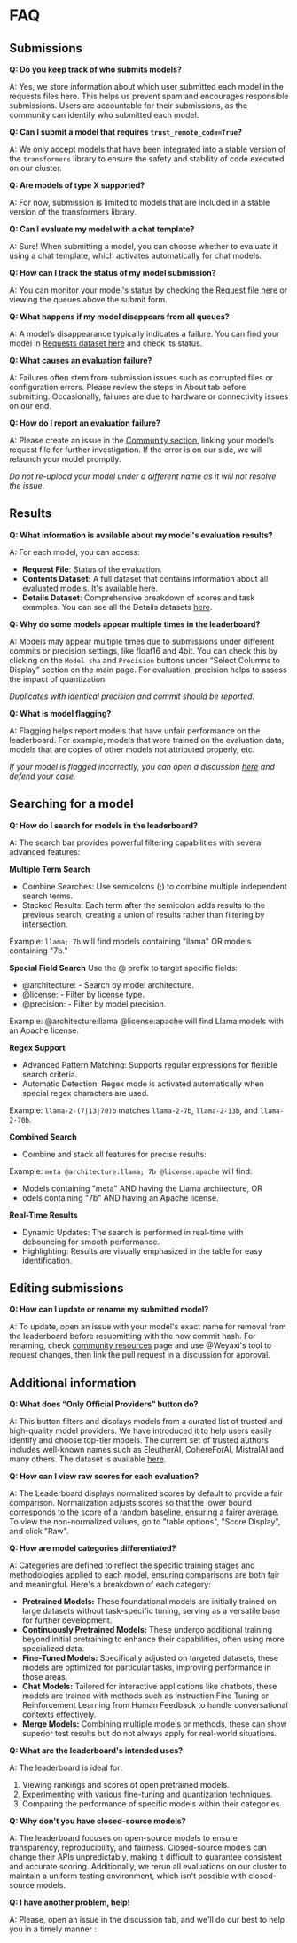 # FAQ

## Submissions

**Q: Do you keep track of who submits models?** 

A: Yes, we store information about which user submitted each model in the requests files here. This helps us prevent spam and encourages responsible submissions. Users are accountable for their submissions, as the community can identify who submitted each model.

**Q: Can I submit a model that requires `trust_remote_code=True`?**

A: We only accept models that have been integrated into a stable version of the `transformers` library to ensure the safety and stability of code executed on our cluster.

**Q: Are models of type X supported?**

A: For now, submission is limited to models that are included in a stable version of the transformers library.

**Q: Can I evaluate my model with a chat template?**

A: Sure! When submitting a model, you can choose whether to evaluate it using a chat template, which activates automatically for chat models.

**Q: How can I track the status of my model submission?**

A: You can monitor your model's status by checking the [Request file here](https://huggingface.co/datasets/open-llm-leaderboard/requests) or viewing the queues above the submit form.

**Q: What happens if my model disappears from all queues?**

A: A model’s disappearance typically indicates a failure. You can find your model in [Requests dataset here](https://huggingface.co/datasets/open-llm-leaderboard/requests) and check its status.

**Q: What causes an evaluation failure?**

A: Failures often stem from submission issues such as corrupted files or configuration errors. Please review the steps in About tab before submitting. Occasionally, failures are due to hardware or connectivity issues on our end.

**Q: How do I report an evaluation failure?**

A: Please create an issue in the [Community section]([https://huggingface.co/spaces/open-llm-leaderboard/open_llm_leaderboard/discussions), linking your model’s request file for further investigation. If the error is on our side, we will relaunch your model promptly.

*Do not re-upload your model under a different name as it will not resolve the issue.*


## Results

**Q: What information is available about my model's evaluation results?**

A: For each model, you can access:

- **Request File**: Status of the evaluation.
- **Contents Dataset:** A full dataset that contains information about all evaluated models. It's available [here](https://huggingface.co/datasets/open-llm-leaderboard/contents).
- **Details Dataset**: Comprehensive breakdown of scores and task examples. You can see all the Details datasets [here](https://huggingface.co/open-llm-leaderboard).

**Q: Why do some models appear multiple times in the leaderboard?**

A: Models may appear multiple times due to submissions under different commits or precision settings, like float16 and 4bit. You can check this by clicking on the `Model sha` and `Precision` buttons under “Select Columns to Display” section on the main page. For evaluation, precision helps to assess the impact of quantization. 

*Duplicates with identical precision and commit should be reported.*

**Q: What is model flagging?**

A: Flagging helps report models that have unfair performance on the leaderboard. For example,   models that were trained on the evaluation data, models that are copies of other models not attributed properly, etc. 

*If your model is flagged incorrectly, you can open a discussion [here](https://huggingface.co/spaces/open-llm-leaderboard/open_llm_leaderboard/discussions) and defend your case.*


## Searching for a model

**Q: How do I search for models in the leaderboard?**

A: The search bar provides powerful filtering capabilities with several advanced features:

**Multiple Term Search**
- Combine Searches: Use semicolons (;) to combine multiple independent search terms.
- Stacked Results: Each term after the semicolon adds results to the previous search, creating a union of results rather than filtering by intersection.

Example: `llama; 7b` will find models containing "llama" OR models containing "7b."

**Special Field Search**
Use the @ prefix to target specific fields:
- @architecture: - Search by model architecture.
- @license: - Filter by license type.
- @precision: - Filter by model precision.

Example: @architecture:llama @license:apache will find Llama models with an Apache license.

**Regex Support**
- Advanced Pattern Matching: Supports regular expressions for flexible search criteria.
- Automatic Detection: Regex mode is activated automatically when special regex characters are used.

Example: `llama-2-(7|13|70)b` matches `llama-2-7b`, `llama-2-13b`, and `llama-2-70b`.

**Combined Search**
- Combine and stack all features for precise results:

Example: `meta @architecture:llama; 7b @license:apache` will find:
- Models containing "meta" AND having the Llama architecture, OR
- odels containing "7b" AND having an Apache license.

**Real-Time Results**
- Dynamic Updates: The search is performed in real-time with debouncing for smooth performance.
- Highlighting: Results are visually emphasized in the table for easy identification.

## Editing submissions

**Q: How can I update or rename my submitted model?**

A: To update, open an issue with your model's exact name for removal from the leaderboard before resubmitting with the new commit hash. For renaming, check [community resources](https://huggingface.co/spaces/open-llm-leaderboard/open_llm_leaderboard/discussions/174) page and use @Weyaxi's tool to request changes, then link the pull request in a discussion for approval.

## Additional information

**Q: What does “Only Official Providers” button do?**

A: This button filters and displays models from a curated list of trusted and high-quality model providers. We have introduced it to help users easily identify and choose top-tier models. The current set of trusted authors includes well-known names such as EleutherAI, CohereForAI, MistralAI and many others.
The dataset is available [here](https://huggingface.co/datasets/open-llm-leaderboard/official-providers).

**Q: How can I view raw scores for each evaluation?**

A: The Leaderboard displays normalized scores by default to provide a fair comparison. Normalization adjusts scores so that the lower bound corresponds to the score of a random baseline, ensuring a fairer average. To view the non-normalized values, go to "table options", "Score Display", and click "Raw".

**Q: How are model categories differentiated?**

A: Categories are defined to reflect the specific training stages and methodologies applied to each model, ensuring comparisons are both fair and meaningful. Here's a breakdown of each category:

- **Pretrained Models:** These foundational models are initially trained on large datasets without task-specific tuning, serving as a versatile base for further development.
- **Continuously Pretrained Models:** These undergo additional training beyond initial pretraining to enhance their capabilities, often using more specialized data.
- **Fine-Tuned Models:** Specifically adjusted on targeted datasets, these models are optimized for particular tasks, improving performance in those areas.
- **Chat Models:** Tailored for interactive applications like chatbots, these models are trained with methods such as Instruction Fine Tuning or Reinforcement Learning from Human Feedback to handle conversational contexts effectively.
- **Merge Models:** Combining multiple models or methods, these can show superior test results but do not always apply for real-world situations.

**Q: What are the leaderboard's intended uses?**

A: The leaderboard is ideal for:

1. Viewing rankings and scores of open pretrained models.
2. Experimenting with various fine-tuning and quantization techniques.
3. Comparing the performance of specific models within their categories.

**Q: Why don't you have closed-source models?**

A: The leaderboard focuses on open-source models to ensure transparency, reproducibility, and fairness. Closed-source models can change their APIs unpredictably, making it difficult to guarantee consistent and accurate scoring. Additionally, we rerun all evaluations on our cluster to maintain a uniform testing environment, which isn't possible with closed-source models.

**Q: I have another problem, help!**

A: Please, open an issue in the discussion tab, and we'll do our best to help you in a timely manner :
